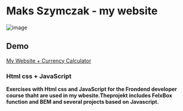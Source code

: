 # Maks Szymczak - my website
![image](https://github.com/MaksSzymczak/myhomepage/assets/153558628/3809c44a-e223-4b5f-851c-8362d9cf3020)

 
## Demo 
[My Website + Currency Calculator](https://maksszymczak.github.io/myhomepage/)
### Html css + JavaScript 
**Exercises with Html css and JavaScript for the Frondend developer course thaht are used in my wbesite.Theprojekt includes FelxBox function and BEM and several projects based on Javascript.**



